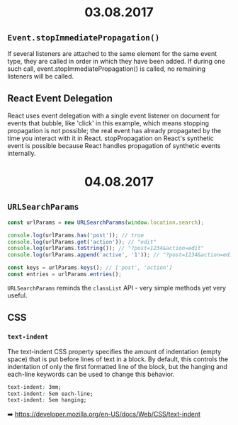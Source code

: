 <h1 align="center">03.08.2017</h1>

## `Event.stopImmediatePropagation()`

If several listeners are attached to the same element for the same event type, they are called in order in which they have been added. If during one such call, event.stopImmediatePropagation() is called, no remaining listeners will be called.

## React Event Delegation

React uses event delegation with a single event listener on document for events that bubble, like 'click' in this example, which means stopping propagation is not possible; the real event has already propagated by the time you interact with it in React. stopPropagation on React's synthetic event is possible because React handles propagation of synthetic events internally.

<h1 align="center">04.08.2017</h1>

## `URLSearchParams`

```js
const urlParams = new URLSearchParams(window.location.search);

console.log(urlParams.has('post')); // true
console.log(urlParams.get('action')); // "edit"
console.log(urlParams.toString()); // "?post=1234&action=edit"
console.log(urlParams.append('active', '1')); // "?post=1234&action=edit&active=1"

const keys = urlParams.keys(); // ['post', 'action']
const entries = urlParams.entries();
```

`URLSearchParams` reminds the `classList` API - very simple methods yet very useful.

## CSS

### `text-indent`

The text-indent CSS property specifies the amount of indentation (empty space) that is put before lines of text in a block. By default, this controls the indentation of only the first formatted line of the block, but the hanging and each-line keywords can be used to change this behavior.

```css
text-indent: 3mm;
text-indent: 5em each-line;
text-indent: 5em hanging;
```

:arrow_right: https://developer.mozilla.org/en-US/docs/Web/CSS/text-indent
